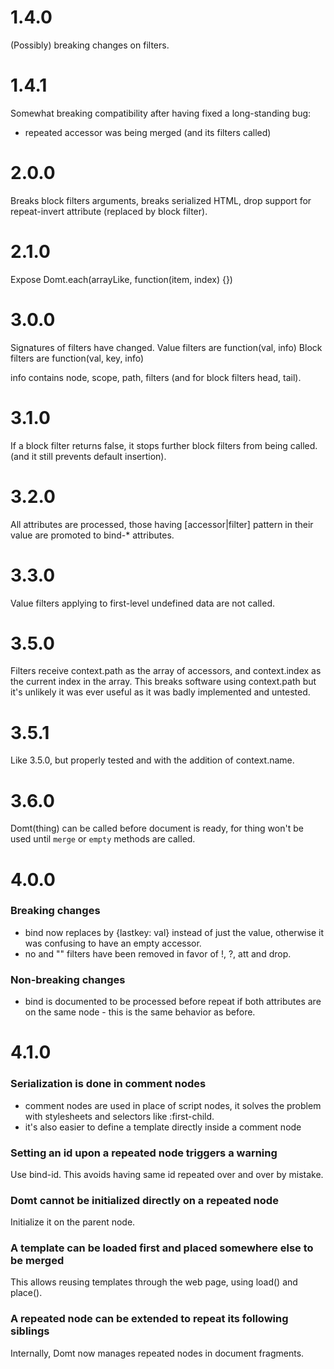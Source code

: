 1.4.0
=====

(Possibly) breaking changes on filters.

1.4.1
=====

Somewhat breaking compatibility after having fixed a long-standing bug:
- repeated accessor was being merged (and its filters called)

2.0.0
=====

Breaks block filters arguments, breaks serialized HTML, drop support for
repeat-invert attribute (replaced by block filter).

2.1.0
=====

Expose Domt.each(arrayLike, function(item, index) {})

3.0.0
=====

Signatures of filters have changed.
Value filters are function(val, info)
Block filters are function(val, key, info)

info contains node, scope, path, filters (and for block filters head, tail).

3.1.0
=====

If a block filter returns false, it stops further block filters from being called.
(and it still prevents default insertion).

3.2.0
=====

All attributes are processed, those having [accessor|filter] pattern in their
value are promoted to bind-* attributes.

3.3.0
=====

Value filters applying to first-level undefined data are not called.

3.5.0
=====

Filters receive context.path as the array of accessors, and context.index as
the current index in the array.
This breaks software using context.path but it's unlikely it was ever useful as
it was badly implemented and untested.

3.5.1
=====

Like 3.5.0, but properly tested and with the addition of context.name.

3.6.0
=====

Domt(thing) can be called before document is ready, for thing won't be
used until `merge` or `empty` methods are called.

4.0.0
=====

### Breaking changes
* bind now replaces by {lastkey: val} instead of just the value, otherwise it
  was confusing to have an empty accessor.
* no and "" filters have been removed in favor of !, ?, att and drop.

### Non-breaking changes
* bind is documented to be processed before repeat if both attributes are on
the same node - this is the same behavior as before.


4.1.0
=====

### Serialization is done in comment nodes
* comment nodes are used in place of script nodes, it solves the problem with
  stylesheets and selectors like :first-child.
* it's also easier to define a template directly inside a comment node

### Setting an id upon a repeated node triggers a warning

Use bind-id.
This avoids having same id repeated over and over by mistake.

### Domt cannot be initialized directly on a repeated node

Initialize it on the parent node.

### A template can be loaded first and placed somewhere else to be merged

This allows reusing templates through the web page, using load() and place().

### A repeated node can be extended to repeat its following siblings

Internally, Domt now manages repeated nodes in document fragments.

